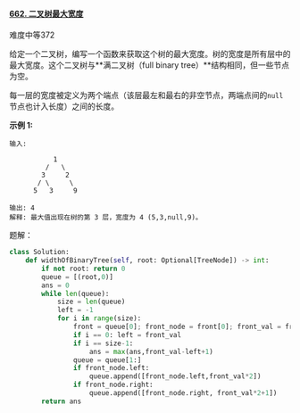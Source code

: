 #### [662. 二叉树最大宽度](https://leetcode.cn/problems/maximum-width-of-binary-tree/)

难度中等372

给定一个二叉树，编写一个函数来获取这个树的最大宽度。树的宽度是所有层中的最大宽度。这个二叉树与**满二叉树（full binary tree）**结构相同，但一些节点为空。

每一层的宽度被定义为两个端点（该层最左和最右的非空节点，两端点间的`null`节点也计入长度）之间的长度。

**示例 1:**

```
输入: 

           1
         /   \
        3     2
       / \     \  
      5   3     9 

输出: 4
解释: 最大值出现在树的第 3 层，宽度为 4 (5,3,null,9)。
```



题解：

```python
class Solution:
    def widthOfBinaryTree(self, root: Optional[TreeNode]) -> int:
        if not root: return 0
        queue = [(root,0)]
        ans = 0
        while len(queue):
            size = len(queue)
            left = -1
            for i in range(size):
                front = queue[0]; front_node = front[0]; front_val = front[1]
                if i == 0: left = front_val
                if i == size-1: 
                    ans = max(ans,front_val-left+1)
                queue = queue[1:]
                if front_node.left:
                    queue.append([front_node.left,front_val*2])
                if front_node.right:
                    queue.append([front_node.right, front_val*2+1])
        return ans
```

